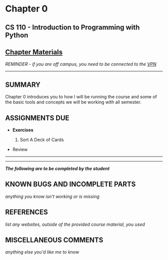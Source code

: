 # Chapter 0

## CS 110 - Introduction to Programming with Python

## [Chapter Materials](http://sm-web.cs.binghamton.edu/cs110-a0-summer-22/chapter-0)

*REMINDER - if you are off campus, you need to be connected to the [VPN](https://binghamton.service-now.com/sp?id=kb_article_view&sys_kb_id=c9cb558cdb6f8410de8df4641f9619a8)*

***

## SUMMARY

Chapter 0 introduces you to how I will be running the course and some of the basic tools and concepts we will be working with all semester.

## ASSIGNMENTS DUE

* **Exercises**
    1. Sort A Deck of Cards

* Review

***
***

***The following are to be completed by the student***

## KNOWN BUGS AND INCOMPLETE PARTS

*anything you know isn't working or is missing*

## REFERENCES

*list any websites, outside of the provided course material, you used*

## MISCELLANEOUS COMMENTS

*anything else you'd like me to know*
